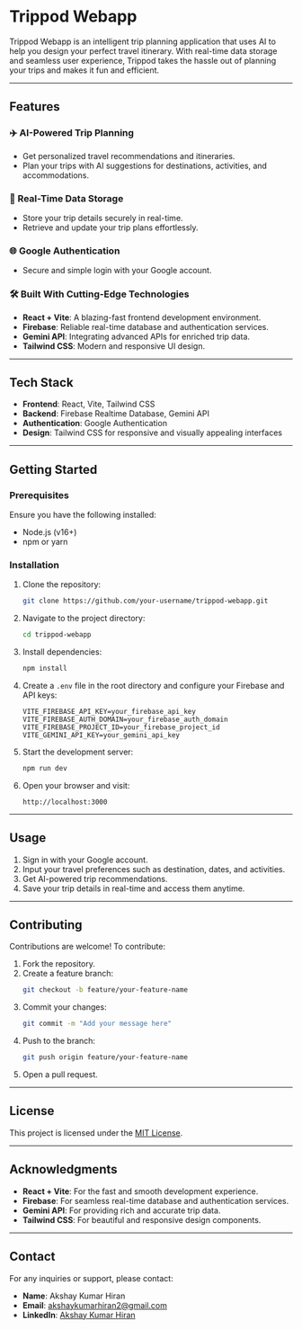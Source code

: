 # Trippod Webapp

Trippod Webapp is an intelligent trip planning application that uses AI to help you design your perfect travel itinerary. With real-time data storage and seamless user experience, Trippod takes the hassle out of planning your trips and makes it fun and efficient.

---

## Features

### ✈️ AI-Powered Trip Planning
- Get personalized travel recommendations and itineraries.
- Plan your trips with AI suggestions for destinations, activities, and accommodations.

### 🔄 Real-Time Data Storage
- Store your trip details securely in real-time.
- Retrieve and update your trip plans effortlessly.

### 🌐 Google Authentication
- Secure and simple login with your Google account.

### 🛠️ Built With Cutting-Edge Technologies
- **React + Vite**: A blazing-fast frontend development environment.
- **Firebase**: Reliable real-time database and authentication services.
- **Gemini API**: Integrating advanced APIs for enriched trip data.
- **Tailwind CSS**: Modern and responsive UI design.

---

## Tech Stack

- **Frontend**: React, Vite, Tailwind CSS
- **Backend**: Firebase Realtime Database, Gemini API
- **Authentication**: Google Authentication
- **Design**: Tailwind CSS for responsive and visually appealing interfaces

---

## Getting Started

### Prerequisites
Ensure you have the following installed:
- Node.js (v16+)
- npm or yarn

### Installation

1. Clone the repository:
   ```bash
   git clone https://github.com/your-username/trippod-webapp.git
   ```

2. Navigate to the project directory:
   ```bash
   cd trippod-webapp
   ```

3. Install dependencies:
   ```bash
   npm install
   ```

4. Create a `.env` file in the root directory and configure your Firebase and API keys:
   ```env
   VITE_FIREBASE_API_KEY=your_firebase_api_key
   VITE_FIREBASE_AUTH_DOMAIN=your_firebase_auth_domain
   VITE_FIREBASE_PROJECT_ID=your_firebase_project_id
   VITE_GEMINI_API_KEY=your_gemini_api_key
   ```

5. Start the development server:
   ```bash
   npm run dev
   ```

6. Open your browser and visit:
   ```
   http://localhost:3000
   ```

---

## Usage

1. Sign in with your Google account.
2. Input your travel preferences such as destination, dates, and activities.
3. Get AI-powered trip recommendations.
4. Save your trip details in real-time and access them anytime.

---

## Contributing

Contributions are welcome! To contribute:
1. Fork the repository.
2. Create a feature branch:
   ```bash
   git checkout -b feature/your-feature-name
   ```
3. Commit your changes:
   ```bash
   git commit -m "Add your message here"
   ```
4. Push to the branch:
   ```bash
   git push origin feature/your-feature-name
   ```
5. Open a pull request.

---

## License

This project is licensed under the [MIT License](LICENSE).

---

## Acknowledgments

- **React + Vite**: For the fast and smooth development experience.
- **Firebase**: For seamless real-time database and authentication services.
- **Gemini API**: For providing rich and accurate trip data.
- **Tailwind CSS**: For beautiful and responsive design components.

---

## Contact

For any inquiries or support, please contact:

- **Name**: Akshay Kumar Hiran  
- **Email**: akshaykumarhiran2@gmail.com 
- **LinkedIn**: [Akshay Kumar Hiran]([https://www.linkedin.com/in/akshaykumar3294/])


